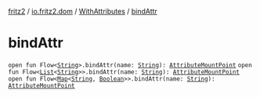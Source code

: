 [fritz2](../../index.md) / [io.fritz2.dom](../index.md) / [WithAttributes](index.md) / [bindAttr](./bind-attr.md)

# bindAttr

`open fun Flow<`[`String`](https://kotlinlang.org/api/latest/jvm/stdlib/kotlin/-string/index.html)`>.bindAttr(name: `[`String`](https://kotlinlang.org/api/latest/jvm/stdlib/kotlin/-string/index.html)`): `[`AttributeMountPoint`](../-attribute-mount-point/index.md)
`open fun Flow<`[`List`](https://kotlinlang.org/api/latest/jvm/stdlib/kotlin.collections/-list/index.html)`<`[`String`](https://kotlinlang.org/api/latest/jvm/stdlib/kotlin/-string/index.html)`>>.bindAttr(name: `[`String`](https://kotlinlang.org/api/latest/jvm/stdlib/kotlin/-string/index.html)`): `[`AttributeMountPoint`](../-attribute-mount-point/index.md)
`open fun Flow<`[`Map`](https://kotlinlang.org/api/latest/jvm/stdlib/kotlin.collections/-map/index.html)`<`[`String`](https://kotlinlang.org/api/latest/jvm/stdlib/kotlin/-string/index.html)`, `[`Boolean`](https://kotlinlang.org/api/latest/jvm/stdlib/kotlin/-boolean/index.html)`>>.bindAttr(name: `[`String`](https://kotlinlang.org/api/latest/jvm/stdlib/kotlin/-string/index.html)`): `[`AttributeMountPoint`](../-attribute-mount-point/index.md)